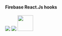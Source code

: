 <h4>Firebase React.Js hooks</h4>

<img src='https://img.shields.io/badge/JavaScript-F7DF1E?style=for-the-badge&logo=javascript&logoColor=black'/>
<img src='https://img.shields.io/badge/React-20232A?style=for-the-badge&logo=react&logoColor=61DAFB'/>
<img src='https://firebase.google.com/static/downloads/brand-guidelines/PNG/logo-vertical.png?hl=pt-br' width=50px/>
